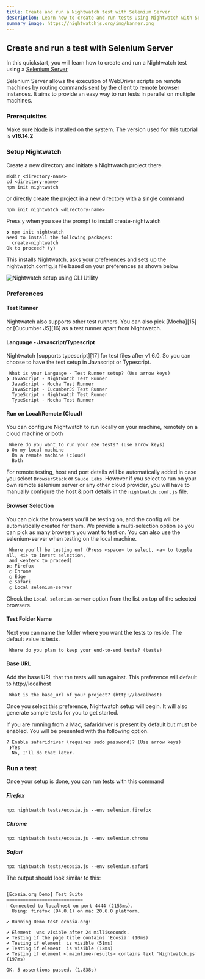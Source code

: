 ```yaml
---
title: Create and run a Nightwatch test with Selenium Server
description: Learn how to create and run tests using Nightwatch with Selenium Server
summary_image: https://nightwatchjs.org/img/banner.png
---
```


<div class="page-header"><h2>Create and run a test with Selenium Server</h2></div>

In this quickstart, you will learn how to create and run a Nightwatch test using a [Selenium Server][10]

<div class="alert alert-info">
Selenium Server allows the execution of WebDriver scripts on remote machines by routing commands sent by the client to remote browser instances. It aims to provide an easy way to run tests in parallel on multiple machines.
</div>


### Prerequisites 
Make sure [Node][1] is installed on the system. The version used for this tutorial is **v16.14.2**

### Setup Nightwatch
Create a new directory and initiate a Nightwatch project there.
<pre>
<code class="language-bash">mkdir &#60;directory-name&#62;
cd &#60;directory-name&#62;
npm init nightwatch</code></pre>

or directly create the project in a new directory with a single command

<pre>
<code class="language-bash">npm init nightwatch &#60;directory-name&#62;</code></pre>

Press `y` when you see the prompt to install create-nightwatch

<pre><code class="language-bash">❯ npm init nightwatch
Need to install the following packages:
  create-nightwatch
Ok to proceed? (y)</code></pre>

This installs Nightwatch, asks your preferences and sets up the nightwatch.config.js file based on your preferences as shown below

![Nightwatch setup using CLI Utility](https://user-images.githubusercontent.com/39924567/174841680-59664ff6-da2d-44a3-a1df-52d22c69b1e2.gif)

### Preferences
  
#### Test Runner

Nightwatch also supports other test runners. You can also pick [Mocha][15] or [Cucumber JS][16] as a test runner apart from Nightwatch.

#### Language - Javascript/Typescript

Nightwatch [supports typescript][17] for test files after v1.6.0. So you can choose to have the test setup in Javascript or Typescript.

<pre><code class="language-bash"> What is your Language - Test Runner setup? (Use arrow keys)
❯ JavaScript - Nightwatch Test Runner
  JavaScript - Mocha Test Runner
  JavaScript - CucumberJS Test Runner
  TypeScript - Nightwatch Test Runner
  TypeScript - Mocha Test Runner</code></pre>

#### Run on Local/Remote (Cloud)

You can configure Nightwatch to run locally on your machine, remotely on a cloud machine or both

<pre><code class="language-bash"> Where do you want to run your e2e tests? (Use arrow keys)
❯ On my local machine
  On a remote machine (cloud)
  Both</code></pre>

For remote testing, host and port details will be automatically added in case you select `BrowserStack` or `Sauce Labs`. However if you select to run on your own remote selenium server or any other cloud provider, you will have to manually configure the host & port details in the `nightwatch.conf.js` file. 

#### Browser Selection

You can pick the browsers you'll be testing on, and the config will be automatically created for them. We provide a multi-selection option so you can pick as many browsers you want to test on. You can also use the selenium-server when testing on the local machine.


<pre><code class="language-bash"> Where you'll be testing on? (Press &#60;space&#62; to select, &#60;a&#62; to toggle all, &#60;i&#62; to invert selection,
 and &#60;enter&#60; to proceed)
❯◯ Firefox
 ◯ Chrome
 ◯ Edge
 ◯ Safari
 ◯ Local selenium-server</code></pre>

 Check the `Local selenium-server` option from the list on top of the selected browsers.

#### Test Folder Name

Next you can name the folder where you want the tests to reside. The default value is tests.

<pre><code class="language-bash"> Where do you plan to keep your end-to-end tests? (tests)</code></pre>

#### Base URL

Add the base URL that the tests will run against. This preference will default to http://localhost

<pre><code class="language-bash"> What is the base_url of your project? (http://localhost)</code></pre>

Once you select this preference, Nightwatch setup will begin. It will also generate sample tests for you to get started. 

If you are running from a Mac, safaridriver is present by default but must be enabled. You will be presented with the following option.

<pre><code class="language-bash">? Enable safaridriver (requires sudo password)? (Use arrow keys)
 ❯Yes
  No, I'll do that later.</code></pre>

### Run a test

Once your setup is done, you can run tests with this command

##### Firefox
<pre><code class="language-bash">npx nightwatch tests/ecosia.js --env selenium.firefox</code></pre>

##### Chrome
<pre><code class="language-bash">npx nightwatch tests/ecosia.js --env selenium.chrome</code></pre>

##### Safari
<pre><code class="language-bash">npx nightwatch tests/ecosia.js --env selenium.safari</code></pre>

The output should look similar to this:
<pre class="hide-indicator" ><code class="language-bash">
[Ecosia.org Demo] Test Suite
============================
ℹ Connected to localhost on port 4444 (2153ms).
  Using: firefox (94.0.1) on mac 20.6.0 platform.

✔ Running Demo test ecosia.org:

✔ Element <body> was visible after 24 milliseconds.
✔ Testing if the page title contains 'Ecosia' (10ms)
✔ Testing if element <input[type=search]> is visible (51ms)
✔ Testing if element <button[type=submit]> is visible (12ms)
✔ Testing if element <.mainline-results> contains text 'Nightwatch.js' (197ms)

OK. 5 assertions passed. (1.838s)
</code></pre>



[1]:	https://nodejs.org/
[2]:	https://nodejs.org/
[3]:	https://npmjs.com
[4]:	https://www.npmjs.com/package/geckodriver
[5]:	https://github.com/mozilla/geckodriver/releases
[6]:	https://www.npmjs.com/package/chromedriver
[7]:	https://chromedriver.chromium.org/downloads
[8]:	https://docs.microsoft.com/en-us/microsoft-edge/webdriver-chromium/?tabs=c-sharp#download-microsoft-edge-driver
[9]:	https://developer.apple.com/documentation/webkit/about_webdriver_for_safari/
[10]:	https://selenium.dev/documentation/en/grid/
[11]:	https://www.java.com/en/
[12]:	https://www.npmjs.com/package/selenium-server
[13]:	https://github.com/SeleniumHQ/selenium/releases
[14]:	https://v2.nightwatchjs.org/guide/running-tests/nightwatch-runner.html